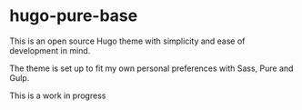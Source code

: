 # hugo-pure-base

This is an open source Hugo theme with simplicity and ease of development in mind.

The theme is set up to fit my own personal preferences with Sass, Pure and Gulp.

This is a work in progress
